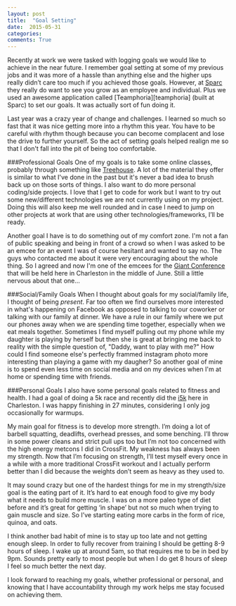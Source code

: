 ```yaml
---
layout: post
title:  "Goal Setting"
date:  2015-05-31
categories: 
comments: True
---
```


Recently at work we were tasked with logging goals we would like to achieve in the near future. I remember goal setting at some of my previous jobs and it was more of a hassle than anything else and the higher ups really didn’t care too much if you achieved those goals. However, at [Sparc][sparc] they really do want to see you grow as an employee and individual. Plus we used an awesome application called [Teamphoria][teamphoria] (built at Sparc) to set our goals. It was actually sort of fun doing it. 

Last year was a crazy year of change and challenges. I learned so much so fast that it was nice getting more into a rhythm this year. You have to be careful with rhythm though because you can become complacent and lose the drive to further yourself. So the act of setting goals helped realign me so that I don't fall into the pit of being too comfortable. 

###Professional Goals
One of my goals is to take some online classes, probably through something like [Treehouse][treehouse]. A lot of the material they offer is similar to what I've done in the past but it's never a bad idea to brush back up on those sorts of things. I also want to do more personal coding/side projects. I love that I get to code for work but I want to try out some new/different technologies we are not currently using on my project. Doing this will also keep me well rounded and in case I need to jump on other projects at work that are using other technologies/frameworks, I’ll be ready.

Another goal I have is to do something out of my comfort zone. I'm not a fan of public speaking and being in front of a crowd so when I was asked to be an emcee for an event I was of course hesitant and wanted to say no. The guys who contacted me about it were very encouraging about the whole thing. So I agreed and now I'm one of the emcees for the [Giant Conference][giant] that will be held here in Charleston in the middle of June. Still a little nervous about that one...

###Social/Family Goals
When I thought about goals for my social/family life, I thought of being *present*. Far too often we find ourselves more interested in what's happening on Facebook as opposed to talking to our coworker or talking with our family at dinner. We have a rule in our family where we put our phones away when we are spending time together, especially when we eat meals together. Sometimes I find myself pulling out my phone while my daughter is playing by herself but then she is great at bringing me back to reality with the simple question of, "Daddy, want to play with me?" How could I find someone else's perfectly frammed instagram photo more interesting than playing a game with my daugher? So another goal of mine is to spend even less time on social media and on my devices when I'm at home or spending time with friends.

###Personal Goals
I also have some personal goals related to fitness and health. I had a goal of doing a 5k race and recently did the [i5k][race] here in Charleston. I was happy finishing in 27 minutes, considering I only jog occasionally for warmups.

My main goal for fitness is to develop more strength. I’m doing a lot of barbell squatting, deadlifts, overhead presses, and some benching. I’ll throw in some power cleans and strict pull ups too but I’m not too concerned with the high energy metcons I did in CrossFit. My weakness has always been my strength. Now that I’m focusing on strength, I’ll test myself every once in a while with a more traditional CrossFit workout and I actually perform better than I did because the weights don’t seem as heavy as they used to.

It may sound crazy but one of the hardest things for me in my strength/size goal is the eating part of it. It’s hard to eat enough food to give my body what it needs to build more muscle. I was on a more paleo type of diet before and it’s great for getting ‘in shape’ but not so much when trying to gain muscle and size. So I’ve starting eating more carbs in the form of rice, quinoa, and oats.

I think another bad habit of mine is to stay up too late and not getting enough sleep. In order to fully recover from training I should be getting 8-9 hours of sleep. I wake up at around 5am, so that requires me to be in bed by 9pm. Sounds pretty early to most people but when I do get 8 hours of sleep I feel so much better the next day. 

I look forward to reaching my goals, whether professional or personal, and knowing that I have accountability through my work helps me stay focused on achieving them.


[sparc]: http://www.sparcedge.com/
[temphoria]: http://www.teamphoria.com/
[treehouse]: https://teamtreehouse.com/
[angular]: https://angularjs.org/
[giant]: http://conf.giantux.com/
[race]: http://www.ifivek.com/